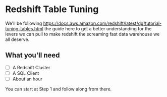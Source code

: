 # Redshift Table Tuning

We'll be following https://docs.aws.amazon.com/redshift/latest/dg/tutorial-tuning-tables.html the guide here to get a better understanding for the levers we can pull to make redshift the screaming fast data warehouse we all deserve.

## What you'll need
- [ ] A Redshift Cluster
- [ ] A SQL Client
- [ ] About an hour

You can start at Step 1 and follow along from there.
